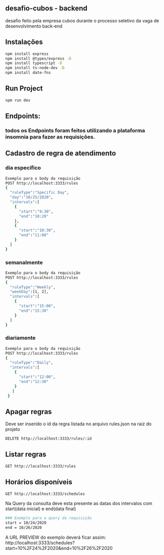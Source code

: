 ## desafio-cubos - backend

desafio feito pela empresa cubos durante o processo seletivo da vaga de desenvolvimento back-end

## Instalações

```bash
npm install express
npm install @types/express -D
npm install typescript -D
npm install ts-node-dev -D
npm install date-fns
```

## Run Project

```bash
npm run dev
```

## Endpoints:

### todos os Endpoints foram feitos utilizando a plataforma insomnia para fazer as requisições.

## Cadastro de regra de atendimento

### dia específico

```bash
Exemplo para o body da requisição
POST http://localhost:3333/rules
{
  "ruleType":"Specific Day",
  "day":"10/25/2020",
  "intervals":[
    {
      "start":"9:30",
      "end":"10:20"
    },
    {
      "start":"10:30",
      "end":"11:00"
    }
  ]
}
```

### semanalmente

```bash
Exemplo para o body da requisição
POST http://localhost:3333/rules
{
  "ruleType":"Weekly",
  "weekDay":[1, 2],
  "intervals":[
    {
      "start":"15:00",
      "end":"15:30"
    }
  ]
}
```

### diariamente

```bash
Exemplo para o body da requisição
POST http://localhost:3333/rules
{
  "ruleType":"Daily",
  "intervals":[
    {
      "start":"12:00",
      "end":"12:30"
    }
   ]
 }
```

## Apagar regras

Deve ser inserido o id da regra listada no arquivo rules.json na raiz do projeto

```bash
DELETE http://localhost:3333/rules/:id
```

## Listar regras

```bash
GET http://localhost:3333/rules
```

## Horários disponíveis

```bash
GET http://localhost:3333/schedules
```
Na Query da consulta deve esta presente as datas dos intervalos com start(data inicial) e end(data final)

```bash
### Exemplo para a query da requisição
start = 10/24/2020
end = 10/26/2020
```
A URL PREVIEW do exemplo deverá ficar assim: http://localhost:3333/schedules?start=10%2F24%2F2020&end=10%2F26%2F2020



